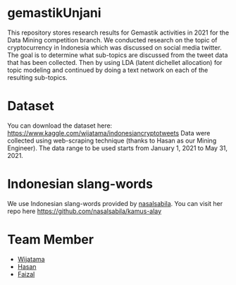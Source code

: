 # gemastikUnjani
This repository stores research results for Gemastik activities in 2021 for the Data Mining competition branch. 
We conducted research on the topic of cryptocurrency in Indonesia which was discussed on social media twitter.
The goal is to determine what sub-topics are discussed from the tweet data that has been collected.
Then by using LDA (latent dichellet allocation) for topic modeling and continued by doing a text network on each of the resulting sub-topics.

# Dataset
You can download the dataset here:
https://www.kaggle.com/wijatama/indonesiancryptotweets
Data were collected using web-scraping technique (thanks to Hasan as our Mining Engineer).
The data range to be used starts from January 1, 2021 to May 31, 2021.

# Indonesian slang-words
We use Indonesian slang-words provided by <a href="https://github.com/nasalsabila">nasalsabila</a>.
You can visit her repo here
https://github.com/nasalsabila/kamus-alay

# Team Member
- <a href="https://github.com/SokKanaTorajd">Wijatama</a>
- <a href="https://github.com/disaster007">Hasan</a>
- <a href="https://github.com/akhzz">Faizal</a>

